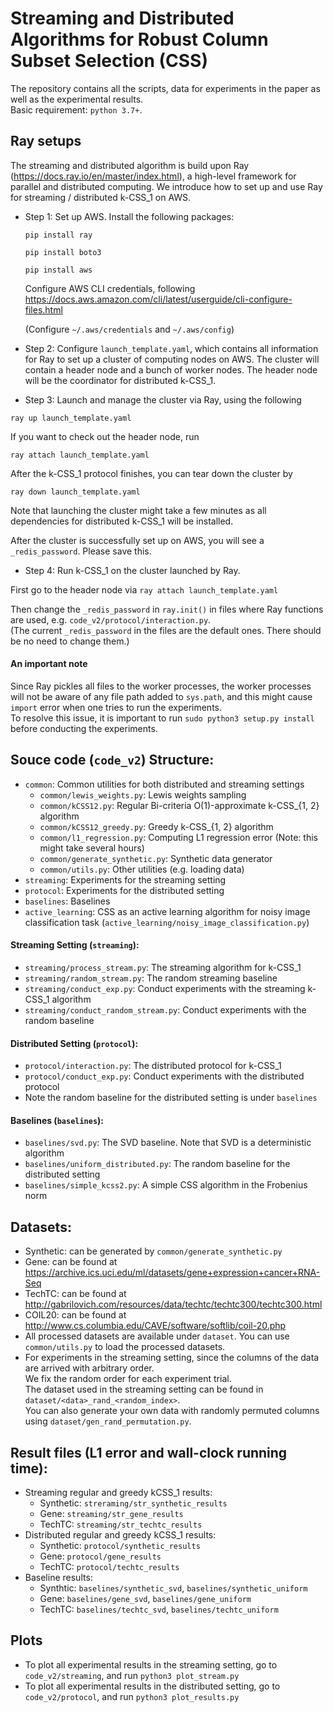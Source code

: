 # Streaming and Distributed Algorithms for Robust Column Subset Selection (CSS)
The repository contains all the scripts, data for experiments in the paper as well as the experimental results. <br/>
Basic requirement: ``python 3.7+``.


## Ray setups
The streaming and distributed algorithm is build upon Ray (https://docs.ray.io/en/master/index.html), a high-level framework for parallel and distributed computing.
We introduce how to set up and use Ray for streaming / distributed k-CSS_1 on AWS.

* Step 1: Set up AWS. Install the following packages:

    ```pip install ray```

    ```pip install boto3```
    
    ```pip install aws```
    
    Configure AWS CLI credentials, following https://docs.aws.amazon.com/cli/latest/userguide/cli-configure-files.html

    (Configure ``~/.aws/credentials`` and ``~/.aws/config``)
    
* Step 2: Configure ``launch_template.yaml``, which contains all information for Ray to set up a cluster of computing nodes on AWS.
The cluster will contain a header node and a bunch of worker nodes. The header node will be the coordinator for distributed k-CSS_1.

* Step 3: Launch and manage the cluster via Ray, using the following

```ray up launch_template.yaml```

If you want to check out the header node, run

```ray attach launch_template.yaml```

After the k-CSS_1 protocol finishes, you can tear down the cluster by

```ray down launch_template.yaml```

Note that launching the cluster might take a few minutes as all dependencies for distributed k-CSS_1 will be installed.

After the cluster is successfully set up on AWS, you will see a ``_redis_password``. Please save this.

* Step 4: Run k-CSS_1 on the cluster launched by Ray.

First go to the header node via ```ray attach launch_template.yaml```

Then change the ``_redis_password`` in ``ray.init()`` in files where Ray functions are used, e.g. ``code_v2/protocol/interaction.py``. <br />
(The current ``_redis_password`` in the files are the default ones. There should be no need to change them.)

#### An important note
Since Ray pickles all files to the worker processes, 
the worker processes will not be aware of any file path added to ``sys.path``,
and this might cause ``import`` error when one tries to run the experiments. <br />
To resolve this issue, it is important to run ``sudo python3 setup.py install`` before conducting the experiments.


## Souce code (`code_v2`) Structure:
* ``common``: Common utilities for both distributed and streaming settings
    * ``common/lewis_weights.py``: Lewis weights sampling
    * ``common/kCSS12.py``: Regular Bi-criteria O(1)-approximate k-CSS_{1, 2} algorithm
    * ``common/kCSS12_greedy.py``: Greedy k-CSS_{1, 2} algorithm
    * ``common/l1_regression.py``: Computing L1 regression error (Note: this might take several hours)
    * ``common/generate_synthetic.py``: Synthetic data generator
    * ``common/utils.py``: Other utilities (e.g. loading data)
* ``streaming``: Experiments for the streaming setting
* ``protocol``: Experiments for the distributed setting
* ``baselines``: Baselines
* ``active_learning``: CSS as an active learning algorithm for noisy image classification task  (``active_learning/noisy_image_classification.py``)
#### Streaming Setting (`streaming`):
* ``streaming/process_stream.py``: The streaming algorithm for k-CSS_1
* ``streaming/random_stream.py``: The random streaming baseline
* ``streaming/conduct_exp.py``: Conduct experiments with the streaming k-CSS_1 algorithm
* ``streaming/conduct_random_stream.py``: Conduct experiments with the random baseline
#### Distributed Setting (`protocol`):
* ``protocol/interaction.py``: The distributed protocol for k-CSS_1
* ``protocol/conduct_exp.py``: Conduct experiments with the distributed protocol
* Note the random baseline for the distributed setting is under ``baselines``
#### Baselines (`baselines`):
* ``baselines/svd.py``: The SVD baseline. Note that SVD is a deterministic algorithm
* ``baselines/uniform_distributed.py``: The random baseline for the distributed setting
* ``baselines/simple_kcss2.py``: A simple CSS algorithm in the Frobenius norm


## Datasets:
* Synthetic: can be generated by ``common/generate_synthetic.py``
* Gene: can be found at  https://archive.ics.uci.edu/ml/datasets/gene+expression+cancer+RNA-Seq
* TechTC: can be found at http://gabrilovich.com/resources/data/techtc/techtc300/techtc300.html
* COIL20: can be found at  http://www.cs.columbia.edu/CAVE/software/softlib/coil-20.php
* All processed datasets are available under ``dataset``. You can use ``common/utils.py`` to load the processed datasets.
* For experiments in the streaming setting, since the columns of the data are arrived with arbitrary order. <br/>
  We fix the random order for each experiment trial. <br/>
  The dataset used in the streaming setting can be found in ``dataset/<data>_rand_<random_index>``. <br/>
  You can also generate your own data with randomly permuted columns using ``dataset/gen_rand_permutation.py``.

## Result files (L1 error and wall-clock running time):
* Streaming regular and greedy kCSS_1 results:
  * Synthetic: ``streraming/str_synthetic_results``
  * Gene: ``streaming/str_gene_results``
  * TechTC: ``streaming/str_techtc_results``
* Distributed regular and greedy kCSS_1 results: 
  * Synthetic: ``protocol/synthetic_results``
  * Gene: ``protocol/gene_results``
  * TechTC: ``protocol/techtc_results``
* Baseline results:
  * Synthtic: ``baselines/synthetic_svd``,  ``baselines/synthetic_uniform``
  * Gene: ``baselines/gene_svd``, ``baselines/gene_uniform``
  * TechTC: ``baselines/techtc_svd``, ``baselines/techtc_uniform``

## Plots
* To plot all experimental results in the streaming setting, go to ``code_v2/streaming``, and run ``python3 plot_stream.py``
* To plot all experimental results in the distributed setting, go to ``code_v2/protocol``, and run ``python3 plot_results.py``

